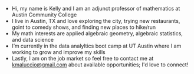 - Hi, my name is Kelly and I am an adjunct professor of mathematics at Austin Community College
- I live in Austin, TX and love exploring the city, trying new restaurants, goint to comedy shows, and finding new places to hike/run
- My math interests are applied algebraic geometry, algebraic statistics, and data science
- I’m currently in the data analyltics boot camp at UT Austin where I am working to grow and improve my skills
- Lastly, I am on the job market so feel free to contact me at kmaluccio@gmail.com about available opportunities; I'd love to connect!

<!---
kmaluccio/kmaluccio is a ✨ special ✨ repository because its `README.md` (this file) appears on your GitHub profile.
You can click the Preview link to take a look at your changes.
--->

